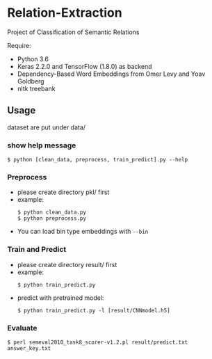 # Relation-Extraction
Project of Classification of Semantic Relations

Require:
- Python 3.6
- Keras 2.2.0 and TensorFlow (1.8.0) as backend
- Dependency-Based Word Embeddings from Omer Levy and Yoav Goldberg
- nltk treebank

## Usage
dataset are put under data/
### show help message
```
$ python [clean_data, preprocess, train_predict].py --help
```
### Preprocess
* please create directory pkl/ first
* example:
  ```
  $ python clean_data.py
  $ python preprocess.py
  ```
* You can load bin type embeddings with ```--bin```
### Train and Predict
* please create directory result/ first
* example:
  ```
  $ python train_predict.py 
  ```
* predict with pretrained model:
  ```
  $ python train_predict.py -l [result/CNNmodel.h5]
  ```
### Evaluate
```
$ perl semeval2010_task8_scorer-v1.2.pl result/predict.txt answer_key.txt
```
